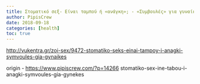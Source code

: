 ```yaml
---
title: Στοματικό σεξ- Είναι ταμπού ή «ανάγκη»; - «Συμβουλές» για γυναίκες
author: PipisCrew
date: 2018-09-18
categories: [health]
toc: true
---
```


http://vukentra.gr/zoi-sex/9472-stomatiko-seks-einai-tampoy-i-anagki-symvoules-gia-gynaikes

origin - https://www.pipiscrew.com/?p=14266 stomatiko-sex-ine-tabou-i-anagki-symvoules-gia-gynekes